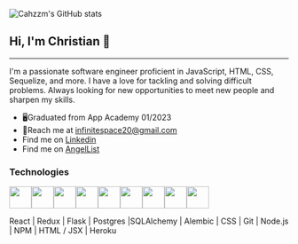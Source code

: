 ![Cahzzm's GitHub stats](https://github-readme-stats.vercel.app/api?username=Cahzzm&show_icons=true&theme=cobalt)

## Hi, I'm Christian 👋
***


I'm a passionate software engineer proficient in JavaScript, HTML, CSS, Sequelize, and more. I have a love for tackling and solving difficult problems. Always looking for new opportunities to meet new people and sharpen my skills.

- 🖥️Graduated from App Academy 01/2023
- 📧Reach me at infinitespace20@gmail.com
- Find me on [Linkedin](https://www.linkedin.com/in/christian-short-7697a0239/)
- Find me on [AngelList](https://angel.co/u/christian-tyler-short-1)

### Technologies 

<img 
src="https://cdn.jsdelivr.net/gh/devicons/devicon/icons/react/react-original.svg" height=40/><img 
src="https://cdn.jsdelivr.net/gh/devicons/devicon/icons/redux/redux-original.svg" height=40/><img 
src="https://cdn.jsdelivr.net/gh/devicons/devicon/icons/flask/flask-original.svg" height=40/><img src="https://cdn.jsdelivr.net/gh/devicons/devicon/icons/postgresql/postgresql-original.svg"  height=40/><img src="https://cdn.jsdelivr.net/gh/devicons/devicon/icons/sqlalchemy/sqlalchemy-original.svg"  height=40/><img  
src="https://cdn.jsdelivr.net/gh/devicons/devicon/icons/css3/css3-original.svg"  height=40/><img  
src="https://cdn.jsdelivr.net/gh/devicons/devicon/icons/html5/html5-original.svg"  height=40/><img  
src="https://cdn.jsdelivr.net/gh/devicons/devicon/icons/git/git-original.svg"  height=40/><img  
src="https://cdn.jsdelivr.net/gh/devicons/devicon/icons/vscode/vscode-original.svg"  height=40/>


React | Redux | Flask | Postgres |SQLAlchemy | Alembic | CSS | Git | Node.js | NPM | HTML / JSX | Heroku 
